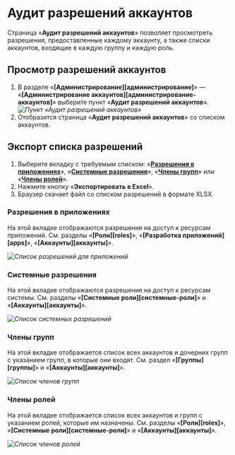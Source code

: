 # Аудит разрешений аккаунтов

Страница «**Аудит разрешений аккаунтов**» позволяет просмотреть разрешения, предоставленные каждому аккаунту, а также списки аккаунтов, входящие в каждую группу и каждую роль.

## Просмотр разрешений аккаунтов

1. В разделе «**[Администрирование][администрирование]**» — «**[Администрирование аккаунтов][администрирование-аккаунтов]**» выберите пункт «**Аудит разрешений аккаунтов**».
*![Пункт «Аудит разрешений аккаунтов»](accounts_permission_audit_button.png)*
2. Отобразится страница «**Аудит разрешений аккаунтов**» со списком аккаунтов.

## Экспорт списка разрешений

1. Выберите вкладку с требуемым списком: «**[Разрешения в приложениях](#разрешения-в-приложениях)**», «**[Системные разрешения](#системные-разрешения)**», «**[Члены групп](#члены-групп)**» или «**[Члены ролей](#члены-ролей)**».
2. Нажмите кнопку «**Экспортировать в Excel**».
3. Браузер скачает файл со списком разрешений в формате XLSX.

### Разрешения в приложениях

На этой вкладке отображаются разрешения на доступ к ресурсам приложений.
См. разделы «**[Роли][roles]**», «**[Разработка приложений][apps]**», «**[Аккаунты][аккаунты]**».

*![Список разрешений для приложений](accounts_permission_audit_business_app.png)*

### Системные разрешения

На этой вкладке отображаются разрешения на доступ к ресурсам системы.
См. разделы «**[Системные роли][системные-роли]**» и «**[Аккаунты][аккаунты]**».

*![Список системных разрешений](account_permission_audit_system.png)*

### Члены групп

На этой вкладке отображается список всех аккаунтов и дочерних групп с указанием групп, в которые они входят.
См. раздел «**[Группы][группы]**» и «**[Аккаунты][аккаунты]**».

*![Список членов групп](account_permission_audit_group_members.png)*

### Члены ролей

На этой вкладке отображается список всех аккаунтов и групп с указанием ролей, которые им назначены.
См. разделы «**[Роли][roles]**», «**[Системные роли][системные-роли]**» и «**[Аккаунты][аккаунты]**».

*![Список членов ролей](account_permission_audit_role_members.png)*
